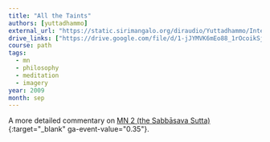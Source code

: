 ```yaml
---
title: "All the Taints"
authors: [yuttadhammo]
external_url: "https://static.sirimangalo.org/diraudio/Yuttadhammo/Internet/090912_AllOfTheTaints.mp3"
drive_links: ["https://drive.google.com/file/d/1-jJYMVK6mEo88_1rOcoikSj-pahVbp7i/view?usp=drivesdk"]
course: path
tags:
  - mn
  - philosophy
  - meditation
  - imagery
year: 2009
month: sep
---
```


A more detailed commentary on [MN 2 (the Sabbāsava Sutta)](https://suttacentral.net/mn2/en/bodhi){:target="_blank" ga-event-value="0.35"}.
